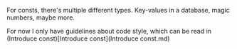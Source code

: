 For consts, there's multiple different types. Key-values in a database, magic numbers, maybe more.

For now I only have guidelines about code style, which can be read in (Introduce const)[Introduce const](Introduce const.md)